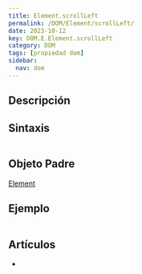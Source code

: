 ```yaml
---
title: Element.scrollLeft
permalink: /DOM/Element/scrollLeft/
date: 2023-10-12
key: DOM.E.Element.scrollLeft
category: DOM
tags: [propiedad dom]
sidebar:
  nav: dom
---
```


## Descripción


## Sintaxis


```javascript

```


## Objeto Padre


[Element](https://www.w3api.com/DOM/Element/)


## Ejemplo


```javascript

```


## Artículos

- 
